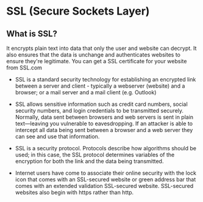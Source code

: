 # SSL (Secure Sockets Layer)

## What is SSL?

It encrypts plain text into data that only the user and website can decrypt. It also ensures that the data is unchange and authenticates websites to ensure they're legitimate. You can get a SSL certificate for your website from SSL.com

- SSL is a standard security technology for establishing an encrypted link between a server and client - typically a webserver (website)
and a browser; or a mail server and a mail client (e.g. Outlook)

- SSL allows sensitive information such as credit card numbers, social security numbers, and login credentials to be transmitted securely. Normally, data sent between browsers and web servers is sent in plain text—leaving you vulnerable to eavesdropping. If an attacker is able to intercept all data being sent between a browser and a web server they can see and use that information.

- SSL is a security protocol. Protocols describe how algorithms should be used; in this case, the SSL protocol determines variables of the encryption for both the link and the data being transmitted.

- Internet users have come to associate their online security with the lock icon that comes with an SSL-secured website or green address bar that comes with an extended validation SSL-secured website. SSL-secured websites also begin with https rather than http.
